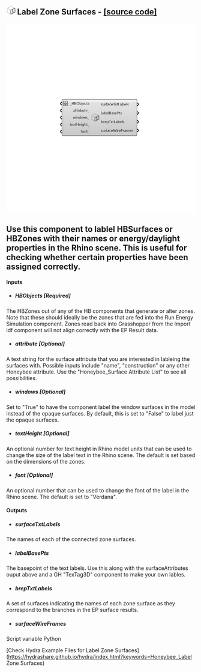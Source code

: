 ## ![](../../images/icons/Label_Zone_Surfaces.png) Label Zone Surfaces - [[source code]](https://github.com/mostaphaRoudsari/honeybee/tree/master/src/Honeybee_Label%20Zone%20Surfaces.py)

![](../../images/components/Label_Zone_Surfaces.png)

Use this component to lablel HBSurfaces or HBZones with their names or energy/daylight properties in the Rhino scene.  This is useful for checking whether certain properties have been assigned correctly.
 -
 

#### Inputs
* ##### HBObjects [Required]
The HBZones out of any of the HB components that generate or alter zones.  Note that these should ideally be the zones that are fed into the Run Energy Simulation component.  Zones read back into Grasshopper from the Import idf component will not align correctly with the EP Result data.
* ##### attribute [Optional]
A text string for the surface attribute that you are interested in lableing the surfaces with.  Possible inputs include "name", "construction" or any other Honeybee attribute.  Use the "Honeybee_Surface Attribute List" to see all possibilities.
* ##### windows [Optional]
Set to "True" to have the component label the window surfaces in the model instead of the opaque surfaces.  By default, this is set to "False" to label just the opaque surfaces.
* ##### textHeight [Optional]
An optional number for text height in Rhino model units that can be used to change the size of the label text in the Rhino scene.  The default is set based on the dimensions of the zones.
* ##### font [Optional]
An optional number that can be used to change the font of the label in the Rhino scene. The default is set to "Verdana".

#### Outputs
* ##### surfaceTxtLabels
The names of each of the connected zone surfaces.
* ##### labelBasePts
The basepoint of the text labels.  Use this along with the surfaceAttributes ouput above and a GH "TexTag3D" component to make your own lables.
* ##### brepTxtLabels
A set of surfaces indicating the names of each zone surface as they correspond to the branches in the EP surface results.
* ##### surfaceWireFrames
Script variable Python


[Check Hydra Example Files for Label Zone Surfaces](https://hydrashare.github.io/hydra/index.html?keywords=Honeybee_Label Zone Surfaces)
